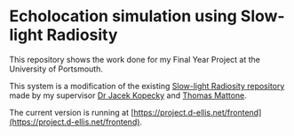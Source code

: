 # Echolocation simulation using Slow-light Radiosity

This repository shows the work done for my Final Year Project at the University of Portsmouth.

This system is a modification of the existing [Slow-light Radiosity repository](https://github.com/portsoc/Slow-light-Radiosity) made by my supervisor [Dr Jacek Kopecky](https://github.com/jacekkopecky) and [Thomas Mattone](https://github.com/Eccsx).

The current version is running at [https://project.d-ellis.net/frontend](https://project.d-ellis.net/frontend).
